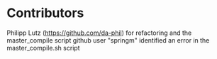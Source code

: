 # Contributors


Philipp Lutz (https://github.com/da-phil) for refactoring and the master_compile script
github user "springm" identified an error in the master_compile.sh script



